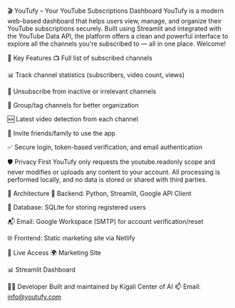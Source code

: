 🎬 YouTufy – Your YouTube Subscriptions Dashboard
YouTufy is a modern web-based dashboard that helps users view, manage, and organize their YouTube subscriptions securely. Built using Streamlit and integrated with the YouTube Data API, the platform offers a clean and powerful interface to explore all the channels you're subscribed to — all in one place. Welcome!

🔑 Key Features
📺 Full list of subscribed channels

📊 Track channel statistics (subscribers, video count, views)

🔕 Unsubscribe from inactive or irrelevant channels

🧠 Group/tag channels for better organization

🆕 Latest video detection from each channel

📨 Invite friends/family to use the app

✅ Secure login, token-based verification, and email authentication

🛡️ Privacy First
YouTufy only requests the youtube.readonly scope and never modifies or uploads any content to your account. All processing is performed locally, and no data is stored or shared with third parties.

🧩 Architecture
🔧 Backend: Python, Streamlit, Google API Client

💾 Database: SQLite for storing registered users

📬 Email: Google Workspace (SMTP) for account verification/reset

🌐 Frontend: Static marketing site via Netlify

🚀 Live Access
🌍 Marketing Site

📊 Streamlit Dashboard

👨‍💻 Developer
Built and maintained by Kigali Center of AI
📫 Email: info@youtufy.com

